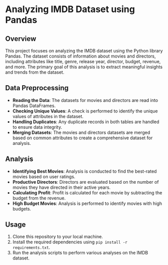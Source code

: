 # Analyzing IMDB Dataset using Pandas

## Overview
This project focuses on analyzing the IMDB dataset using the Python library Pandas. The dataset consists of information about movies and directors, including attributes like title, genre, release year, director, budget, revenue, and more. The primary goal of this analysis is to extract meaningful insights and trends from the dataset.

## Data Preprocessing
- **Reading the Data**: The datasets for movies and directors are read into Pandas DataFrames.
- **Checking Unique Values**: A check is performed to identify the unique values of attributes in the dataset.
- **Handling Duplicates**: Any duplicate records in both tables are handled to ensure data integrity.
- **Merging Datasets**: The movies and directors datasets are merged based on common attributes to create a comprehensive dataset for analysis.

## Analysis
- **Identifying Best Movies**: Analysis is conducted to find the best-rated movies based on user ratings.
- **Productive Directors**: Directors are evaluated based on the number of movies they have directed in their active years.
- **Calculating Profit**: Profit is calculated for each movie by subtracting the budget from the revenue.
- **High Budget Movies**: Analysis is performed to identify movies with high budgets.

## Usage
1. Clone this repository to your local machine.
2. Install the required dependencies using `pip install -r requirements.txt`.
3. Run the analysis scripts to perform various analyses on the IMDB dataset.
